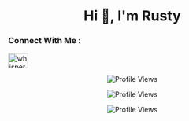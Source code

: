 <h1 align="center">Hi 👋, I'm Rusty</h1>
<h3 align="left">Connect With Me :</h3>
<p align="left">
<a href="https://instagram.com/whisper_dev" target="blank"><img align="center" src="https://raw.githubusercontent.com/rahuldkjain/github-profile-readme-generator/master/src/images/icons/Social/instagram.svg" alt="whisper" height="30" width="40" /></a>
</p>

<p align="center">
  <img src="https://api.visitorbadge.io/api/VisitorHit?user=Rustyx3&countColorcountColor&countColor=%23FF0000" alt="Profile Views">
</p>
<p align="center">
  <img src="https://img.shields.io/github/followers/Rustyx3?color=FF0000&style=for-the-badge&logo=github&label=Follow" alt="Profile Views">
</p>
<p align="center">
  <img src="https://img.shields.io/github/stars/Rustyx3?color=FF0000&style=for-the-badge&logo=github&label=Star" alt="Profile Views">
</p>
